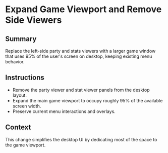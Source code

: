 # Expand Game Viewport and Remove Side Viewers

## Summary
Replace the left-side party and stats viewers with a larger game window that uses 95% of the user's screen on desktop, keeping existing menu behavior.

## Instructions
- Remove the party viewer and stat viewer panels from the desktop layout.
- Expand the main game viewport to occupy roughly 95% of the available screen width.
- Preserve current menu interactions and overlays.

## Context
This change simplifies the desktop UI by dedicating most of the space to the game viewport.
